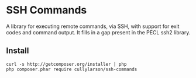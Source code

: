 # SSH Commands

A library for executing remote commands, via SSH, with support for exit codes
and command output.  It fills in a gap present in the PECL ssh2 library.

## Install

```
curl -s http://getcomposer.org/installer | php
php composer.phar require cullylarson/ssh-commands
```
